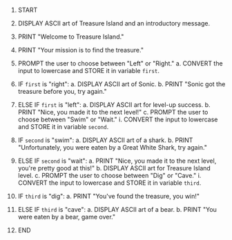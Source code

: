 1. START
2. DISPLAY ASCII art of Treasure Island and an introductory message.
3. PRINT "Welcome to Treasure Island."
4. PRINT "Your mission is to find the treasure."

5. PROMPT the user to choose between "Left" or "Right."
   a. CONVERT the input to lowercase and STORE it in variable `first`.

6. IF `first` is "right":
   a. DISPLAY ASCII art of Sonic.
   b. PRINT "Sonic got the treasure before you, try again."

7. ELSE IF `first` is "left":
   a. DISPLAY ASCII art for level-up success.
   b. PRINT "Nice, you made it to the next level!"
   c. PROMPT the user to choose between "Swim" or "Wait."
      i. CONVERT the input to lowercase and STORE it in variable `second`.

8. IF `second` is "swim":
   a. DISPLAY ASCII art of a shark.
   b. PRINT "Unfortunately, you were eaten by a Great White Shark, try again."

9. ELSE IF `second` is "wait":
   a. PRINT "Nice, you made it to the next level, you're pretty good at this!"
   b. DISPLAY ASCII art for Treasure Island level.
   c. PROMPT the user to choose between "Dig" or "Cave."
      i. CONVERT the input to lowercase and STORE it in variable `third`.

10. IF `third` is "dig":
    a. PRINT "You've found the treasure, you win!"

11. ELSE IF `third` is "cave":
    a. DISPLAY ASCII art of a bear.
    b. PRINT "You were eaten by a bear, game over."

12. END
